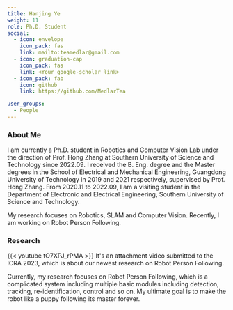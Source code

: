 ```yaml
---
title: Hanjing Ye
weight: 11
role: Ph.D. Student
social:
  - icon: envelope 
    icon_pack: fas
    link: mailto:teamedlar@gmail.com
  - icon: graduation-cap 
    icon_pack: fas
    link: <Your google-scholar link>
  - icon_pack: fab
    icon: github
    link: https://github.com/MedlarTea

user_groups:
  - People
---
```

### About Me
I am currently a Ph.D. student in Robotics and Computer Vision Lab under the direction of Prof. Hong Zhang at Southern University of Science and Technology since 2022.09. I received the B. Eng. degree and the Master degrees in the School of Electrical and Mechanical Engineering, Guangdong University of Technology in 2019 and 2021 respectively, supervised by Prof. Hong Zhang. From 2020.11 to 2022.09, I am a visiting student in the Department of Electronic and Electrical Engineering, Southern University of Science and Technology.

My research focuses on Robotics, SLAM and Computer Vision. Recently, I am working on Robot Person Following.

### Research
{{< youtube tO7XPJ_rPMA >}}
It's an attachment video submitted to the ICRA 2023, which is about our newest research on Robot Person Following.

Currently, my research focuses on Robot Person Following, which is a complicated system including multiple basic modules including detection, tracking, re-identification, control and so on. My ultimate goal is to make the robot like a puppy following its master forever.



